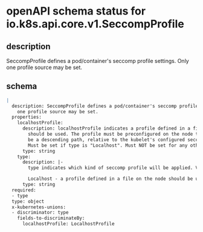 # openAPI schema status for io.k8s.api.core.v1.SeccompProfile

## description

SeccompProfile defines a pod/container's seccomp profile settings. Only one profile source may be set.

## schema

```yaml
|
  description: SeccompProfile defines a pod/container's seccomp profile settings. Only
    one profile source may be set.
  properties:
    localhostProfile:
      description: localhostProfile indicates a profile defined in a file on the node
        should be used. The profile must be preconfigured on the node to work. Must
        be a descending path, relative to the kubelet's configured seccomp profile location.
        Must be set if type is "Localhost". Must NOT be set for any other type.
      type: string
    type:
      description: |-
        type indicates which kind of seccomp profile will be applied. Valid options are:

        Localhost - a profile defined in a file on the node should be used. RuntimeDefault - the container runtime default profile should be used. Unconfined - no profile should be applied.
      type: string
  required:
  - type
  type: object
  x-kubernetes-unions:
  - discriminator: type
    fields-to-discriminateBy:
      localhostProfile: LocalhostProfile

```
